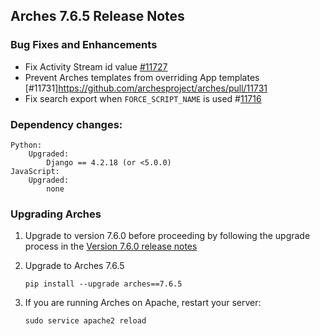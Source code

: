 ## Arches 7.6.5 Release Notes

### Bug Fixes and Enhancements

- Fix Activity Stream id value [#11727](https://github.com/archesproject/arches/issues/11727)
- Prevent Arches templates from overriding App templates [#11731]https://github.com/archesproject/arches/pull/11731
- Fix search export when `FORCE_SCRIPT_NAME` is used #[11716](https://github.com/archesproject/arches/issues/11716)

### Dependency changes:

```
Python:
    Upgraded:
        Django == 4.2.18 (or <5.0.0)
JavaScript:
    Upgraded:
        none
```

### Upgrading Arches

1. Upgrade to version 7.6.0 before proceeding by following the upgrade process in the [Version 7.6.0 release notes](https://github.com/archesproject/arches/blob/dev/7.6.x/releases/7.6.0.md)

2. Upgrade to Arches 7.6.5

    ```
    pip install --upgrade arches==7.6.5
    ```

3. If you are running Arches on Apache, restart your server:
    ```
    sudo service apache2 reload
    ```
